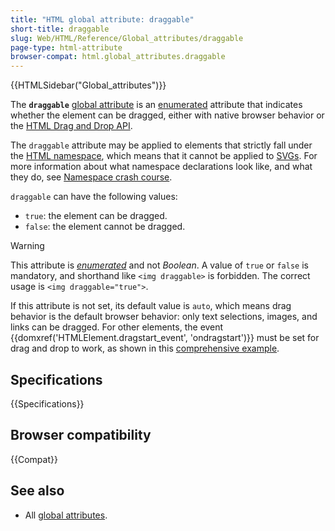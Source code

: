 ```yaml
---
title: "HTML global attribute: draggable"
short-title: draggable
slug: Web/HTML/Reference/Global_attributes/draggable
page-type: html-attribute
browser-compat: html.global_attributes.draggable
---
```


{{HTMLSidebar("Global_attributes")}}

The **`draggable`** [global attribute](/en-US/docs/Web/HTML/Reference/Global_attributes) is an [enumerated](/en-US/docs/Glossary/Enumerated) attribute that indicates whether the element can be dragged, either with native browser behavior or the [HTML Drag and Drop API](/en-US/docs/Web/API/HTML_Drag_and_Drop_API).

The `draggable` attribute may be applied to elements that strictly fall under the [HTML namespace](/en-US/docs/Glossary/Namespace), which means that it cannot be applied to [SVGs](/en-US/docs/Web/SVG).
For more information about what namespace declarations look like, and what they do, see [Namespace crash course](/en-US/docs/Web/SVG/Guides/Namespaces_crash_course).

`draggable` can have the following values:

- `true`: the element can be dragged.
- `false`: the element cannot be dragged.

> [!WARNING]
> This attribute is _[enumerated](/en-US/docs/Glossary/Enumerated)_ and not _Boolean_. A value of `true` or `false` is mandatory, and shorthand like `<img draggable>` is forbidden. The correct usage is `<img draggable="true">`.

If this attribute is not set, its default value is `auto`, which means drag behavior is the default browser behavior: only text selections, images, and links can be dragged. For other elements, the event {{domxref('HTMLElement.dragstart_event', 'ondragstart')}} must be set for drag and drop to work, as shown in this [comprehensive example](/en-US/docs/Web/API/HTML_Drag_and_Drop_API/Drag_operations).

## Specifications

{{Specifications}}

## Browser compatibility

{{Compat}}

## See also

- All [global attributes](/en-US/docs/Web/HTML/Reference/Global_attributes).
